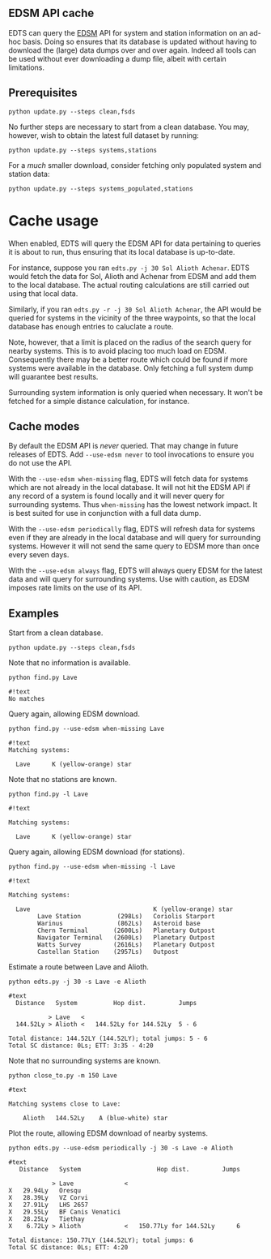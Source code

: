## EDSM API cache ##

EDTS can query the [EDSM](https://www.edsm.net/) API for system and station information on an ad-hoc basis.  Doing so ensures that its database is updated without having to download the (large) data dumps over and over again.  Indeed all tools can be used without ever downloading a dump file, albeit with certain limitations.


## Prerequisites ##

`python update.py --steps clean,fsds`

No further steps are necessary to start from a clean database.  You may, however, wish to obtain the latest full dataset by running:

`python update.py --steps systems,stations`

For a _much_ smaller download, consider fetching only populated system and station data:

`python update.py --steps systems_populated,stations`


# Cache usage

When enabled, EDTS will query the EDSM API for data pertaining to queries it is about to run, thus ensuring that its local database is up-to-date.

For instance, suppose you ran `edts.py -j 30 Sol Alioth Achenar`.  EDTS would fetch the data for Sol, Alioth and Achenar from EDSM and add them to the local database.  The actual routing calculations are still carried out using that local data.

Similarly, if you ran `edts.py -r -j 30 Sol Alioth Achenar`, the API would be queried for systems in the vicinity of the three waypoints, so that the local database has enough entries to caluclate a route.

Note, however, that a limit is placed on the radius of the search query for nearby systems.  This is to avoid placing too much load on EDSM.  Consequently there may be a better route which could be found if more systems were available in the database.  Only fetching a full system dump will guarantee best results.

Surrounding system information is only queried when necessary.  It won't be fetched for a simple distance calculation, for instance.


## Cache modes ##

By default the EDSM API is _never_ queried.  That may change in future releases of EDTS.  Add `--use-edsm never` to tool invocations to ensure you do not use the API.

With the `--use-edsm when-missing` flag, EDTS will fetch data for systems which are not already in the local database.  It will not hit the EDSM API if any record of a system is found locally and it will never query for surrounding systems.  Thus `when-missing` has the lowest network impact.  It is best suited for use in conjunction with a full data dump.

With the `--use-edsm periodically` flag, EDTS will refresh data for systems even if they are already in the local database and will query for surrounding systems.  However it will not send the same query to EDSM more than once every seven days.

With the `--use-edsm always` flag, EDTS will always query EDSM for the latest data and will query for surrounding systems.  Use with caution, as EDSM imposes rate limits on the use of its API.


## Examples ##

Start from a clean database.

`python update.py --steps clean,fsds`

Note that no information is available.

`python find.py Lave`

```
#!text
No matches
```

Query again, allowing EDSM download.

`python find.py --use-edsm when-missing Lave`

```
#!text
Matching systems:

  Lave      K (yellow-orange) star
```

Note that no stations are known.

`python find.py -l Lave`

```
#!text

Matching systems:

  Lave      K (yellow-orange) star
```

Query again, allowing EDSM download (for stations).

`python find.py --use-edsm when-missing -l Lave`

```
#!text

Matching systems:

  Lave                                  K (yellow-orange) star
        Lave Station          (298Ls)   Coriolis Starport     
        Warinus               (862Ls)   Asteroid base         
        Chern Terminal       (2600Ls)   Planetary Outpost     
        Navigator Terminal   (2600Ls)   Planetary Outpost     
        Watts Survey         (2616Ls)   Planetary Outpost     
        Castellan Station    (2957Ls)   Outpost               
```

Estimate a route between Lave and Alioth.

`python edts.py -j 30 -s Lave -e Alioth`

```
#text
  Distance   System          Hop dist.         Jumps
                                                    
           > Lave   <                               
  144.52Ly > Alioth <   144.52Ly for 144.52Ly  5 - 6

Total distance: 144.52LY (144.52LY); total jumps: 5 - 6
Total SC distance: 0Ls; ETT: 3:35 - 4:20
```

Note that no surrounding systems are known.

`python close_to.py -m 150 Lave`

```
#text

Matching systems close to Lave:

    Alioth   144.52Ly    A (blue-white) star
```

Plot the route, allowing EDSM download of nearby systems.

`python edts.py --use-edsm periodically -j 30 -s Lave -e Alioth`

```
#text
   Distance   System                     Hop dist.         Jumps
                                                                
            > Lave              <                               
X   29.94Ly   Oresqu                                            
X   28.39Ly   VZ Corvi                                          
X   27.91Ly   LHS 2657                                          
X   29.55Ly   BF Canis Venatici                                 
X   28.25Ly   Tiethay                                           
X    6.72Ly > Alioth            <   150.77Ly for 144.52Ly      6

Total distance: 150.77LY (144.52LY); total jumps: 6
Total SC distance: 0Ls; ETT: 4:20
```
